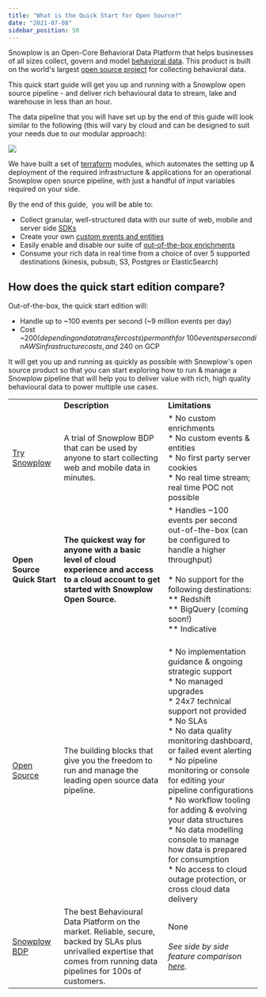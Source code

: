 ```yaml
---
title: "What is the Quick Start for Open Source?"
date: "2021-07-08"
sidebar_position: 50
---
```


Snowplow is an Open-Core Behavioral Data Platform that helps businesses of all sizes collect, govern and model [behavioral data](https://snowplowanalytics.com/what-is-behavioral-data/). This product is built on the world's largest [open source project](https://github.com/snowplow/snowplow) for collecting behavioral data.

This quick start guide will get you up and running with a Snowplow open source pipeline - and deliver rich behavioural data to stream, lake and warehouse in less than an hour.

The data pipeline that you will have set up by the end of this guide will look similar to the following (this will vary by cloud and can be designed to suit your needs due to our modular approach):

![](images/image-3.png)

We have built a set of [terraform](https://www.terraform.io/docs/language/modules/develop/index.html) modules, which automates the setting up & deployment of the required infrastructure & applications for an operational Snowplow open source pipeline, with just a handful of input variables required on your side.

By the end of this guide,  you will be able to:

- Collect granular, well-structured data with our suite of web, mobile and server side [SDKs](/docs/collecting-data/collecting-from-own-applications/index.md)
- Create your own [custom events and entities](/docs/understanding-tracking-design/out-of-the-box-vs-custom-events-and-entities/index.md)
- Easily enable and disable our suite of [out-of-the-box enrichments](/docs/enriching-your-data/available-enrichments/index.md)
- Consume your rich data in real time from a choice of over 5 supported destinations (kinesis, pubsub, S3, Postgres or ElasticSearch)

## How does the quick start edition compare?

Out-of-the-box, the quick start edition will:

- Handle up to ~100 events per second (~9 million events per day)
- Cost ~$200 (depending on data transfer costs) per month for ~100 events per second in AWS infrastructure costs, and ~$240 on GCP

It will get you up and running as quickly as possible with Snowplow's open source product so that you can start exploring how to run & manage a Snowplow pipeline that will help you to deliver value with rich, high quality behavioural data to power multiple use cases.

<table class="has-fixed-layout"><tbody><tr><td></td><td><strong>Description</strong></td><td><strong>Limitations</strong></td></tr><tr><td><a href="https://try.snowplowanalytics.com/">Try Snowplow</a></td><td>A trial of Snowplow BDP that can be used by anyone to start collecting web and mobile data in minutes.</td><td>* No custom enrichments<br/>* No custom events &amp; entities<br/>* No first party server cookies<br/>* No real time stream; real time POC not possible<br/></td></tr><tr><td><strong>Open Source</strong> <strong>Quick Start</strong></td><td><strong>The quickest way for anyone with a basic level of cloud experience and access to a cloud account to get started with Snowplow Open Source.</strong></td><td>* Handles ~100 events per second out-of-the-box (can be configured to handle a higher throughput)<br/><br/>* No support for the following destinations:<br/>** Redshift<br/>** BigQuery (coming soon!)<br/>** Indicative<br/></td></tr><tr><td><a href="https://snowplowanalytics.com/snowplow-open-source/">Open Source</a></td><td>The building blocks that give you the freedom to run and manage the leading open source data pipeline.</td><td><br/>* No implementation guidance &amp; ongoing strategic support&nbsp;<br/>* No managed upgrades<br/>* 24x7 technical support not provided&nbsp;<br/>* No SLAs<br/>* No data quality monitoring dashboard, or failed event alerting<br/>* No pipeline monitoring or console for editing your pipeline configurations<br/>* No workflow tooling for adding &amp; evolving your data structures<br/>* No data modelling console to manage how data is prepared for consumption<br/>* No access to cloud outage protection, or cross cloud data delivery</td></tr><tr><td><a href="https://snowplowanalytics.com/snowplow-bdp/">Snowplow BDP</a></td><td>The best Behavioural Data Platform on the market. Reliable, secure, backed by SLAs plus unrivalled expertise that comes from running data pipelines for 100s of customers.</td><td>None<br/><br/><em>See side by side feature comparison <a href="/docs/open-source-quick-start/what-is-the-quick-start-for-open-source/feature-comparison/">here</a>.&nbsp;</em></td></tr></tbody></table>

